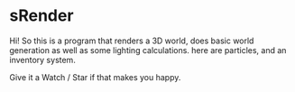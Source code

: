 # sRender

Hi! So this is a program that renders a 3D world, does basic world generation as well as some lighting calculations. 
here are particles, and an inventory system.

Give it a Watch / Star if that makes you happy.
